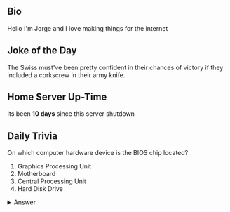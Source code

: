 ## Bio

Hello I'm Jorge and I love making things for the internet

## Joke of the Day

The Swiss must've been pretty confident in their chances of victory if they included a corkscrew in their army knife.

## Home Server Up-Time

Its been **10 days** since this server shutdown


## Daily Trivia

On which computer hardware device is the BIOS chip located?
 1. Graphics Processing Unit
 2. Motherboard
 3. Central Processing Unit
 4. Hard Disk Drive

<details>
  <summary>Answer</summary>
  Motherboard
</details>
